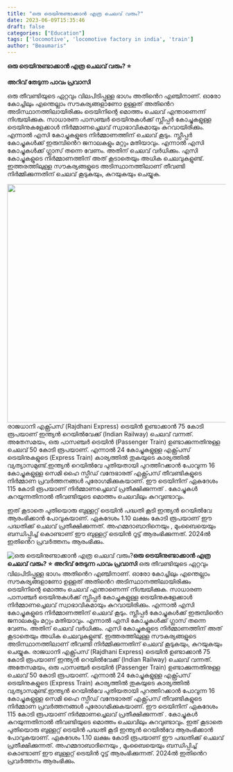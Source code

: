 ```yaml
---
title: "ഒരു ട്രെയിനുണ്ടാക്കാൻ എത്ര ചെലവ് വരും?"
date: 2023-06-09T15:35:46
draft: false
categories: ["Education"]
tags: ['locomotive', 'locomotive factory in india', 'train']
author: "Beaumaris"
---
```


<strong>ഒരു ട്രെയിനുണ്ടാക്കാൻ എത്ര ചെലവ് വരും? ⭐</strong>

<strong>അറിവ് തേടുന്ന പാവം പ്രവാസി</strong>

ഒരു തീവണ്ടിയുടെ ഏറ്റവും വിലപിടിപ്പുള്ള ഭാഗം അതിൻെറ എഞ്ചിനാണ്. ഓരോ കോച്ചിലും എന്തെല്ലാം സൗകര്യങ്ങളാണോ ഉള്ളത് അതിൻെറ അടിസ്ഥാനത്തിലായിരിക്കും ട്രെയിനിന്റെ മൊത്തം ചെലവ് എന്താണെന്ന് നിശ്ചയിക്കുക. സാധാരണ പാസഞ്ചർ ട്രെയിനുകൾക്ക് സ്ലീപ്പർ കോച്ചുകളുള്ള ട്രെയിനുകളേക്കാൾ നിർമ്മാണച്ചെലവ് സ്വാഭാവികമായും കുറവായിരിക്കും. എന്നാൽ എസി കോച്ചുകളുടെ നിർമ്മാണത്തിന് ചെലവ് കൂടും. സ്ലീപ്പർ കോച്ചുകൾക്ക് ഇരുമ്പിൻെറ ജനാലകളും മറ്റും മതിയാവും. എന്നാൽ എസി കോച്ചുകൾക്ക് ഗ്ലാസ് തന്നെ വേണം. അതിന് ചെലവ് വർധിക്കും. എസി കോച്ചുകളുടെ നിർമ്മാണത്തിന് അത് കൂടാതെയും അധിക ചെലവുകളുണ്ട്. ഇത്തരത്തിലുള്ള സൗകര്യങ്ങളുടെ അടിസ്ഥാനത്തിലാണ് തീവണ്ടി നിർമ്മിക്കുന്നതിന് ചെലവ് കൂടുകയും, കുറയുകയും ചെയ്യുക.

<a href="https://cdn.boolokam.com/articles/2023/06/dqqqqqq-1.webp"><img class="wp-image-398983 aligncenter" src="https://cdn.boolokam.com/articles/2023/06/dqqqqqq-1.webp" alt="" width="786" height="550" /></a>രാജധാനി എക്സ്പ്രസ് (Rajdhani Express) ട്രെയിൻ ഉണ്ടാക്കാൻ 75 കോടി രൂപയാണ് ഇന്ത്യൻ റെയിൽവേക്ക് (Indian Railway) ചെലവ് വന്നത്. അതേസമയം, ഒരു പാസഞ്ചർ ട്രെയിൻ (Passenger Train) ഉണ്ടാക്കുന്നതിനുള്ള ചെലവ് 50 കോടി രൂപയാണ്. എന്നാൽ 24 കോച്ചുകളുള്ള എക്സ്പ്രസ് ട്രെയിനുകളുടെ (Express Train) കാര്യത്തിൽ തുകയുടെ കാര്യത്തിൽ വ്യത്യാസമുണ്ട്.ഇന്ത്യൻ റെയിൽവേ പുതിയതായി പുറത്തിറക്കാൻ പോവുന്ന 16 കോച്ചുകളുള്ള സെമി ഹൈ സ്പീഡ് വന്ദേഭാരത് എക്സ്പ്രസ് തീവണ്ടികളുടെ നിർമ്മാണ പ്രവർത്തനങ്ങൾ പുരോഗമിക്കുകയാണ്. ഈ ട്രെയിനിന് ഏകദേശം 115 കോടി രൂപയാണ് നിർമ്മാണച്ചെലവ് പ്രതീക്ഷിക്കുന്നത് . കോച്ചുകൾ കുറയുന്നതിനാൽ തീവണ്ടിയുടെ മൊത്തം ചെലവിലും കുറവുണ്ടാവും.

ഇത് കൂടാതെ പുതിയൊരു ബുള്ളറ്റ് ട്രെയിൻ പദ്ധതി കൂടി ഇന്ത്യൻ റെയിൽവേ ആരംഭിക്കാൻ പോവുകയാണ്. ഏകദേശം 1.10 ലക്ഷം കോടി രൂപയാണ് ഈ പദ്ധതിക്ക് ചെലവ് പ്രതീക്ഷിക്കുന്നത്. അഹമ്മദാബാദിനെയും , മുംബൈയെയും ബന്ധിപ്പിച്ച് കൊണ്ടാണ് ഈ ബുള്ളറ്റ് ട്രെയിൻ റൂട്ട് ആരംഭിക്കുന്നത്. 2024ൽ ഇതിൻെറ പ്രവർത്തനം ആരംഭിക്കും.


![ഒരു ട്രെയിനുണ്ടാക്കാൻ എത്ര ചെലവ് വരും?](https://cdn.boolokam.com/articles/2023/06/dqqqqqq-1.webp)**ഒരു ട്രെയിനുണ്ടാക്കാൻ എത്ര ചെലവ് വരും? ⭐** **അറിവ് തേടുന്ന പാവം പ്രവാസി** ഒരു തീവണ്ടിയുടെ ഏറ്റവും വിലപിടിപ്പുള്ള ഭാഗം അതിൻെറ എഞ്ചിനാണ്. ഓരോ കോച്ചിലും എന്തെല്ലാം സൗകര്യങ്ങളാണോ ഉള്ളത് അതിൻെറ അടിസ്ഥാനത്തിലായിരിക്കും ട്രെയിനിന്റെ മൊത്തം ചെലവ് എന്താണെന്ന് നിശ്ചയിക്കുക. സാധാരണ പാസഞ്ചർ ട്രെയിനുകൾക്ക് സ്ലീപ്പർ കോച്ചുകളുള്ള ട്രെയിനുകളേക്കാൾ നിർമ്മാണച്ചെലവ് സ്വാഭാവികമായും കുറവായിരിക്കും. എന്നാൽ എസി കോച്ചുകളുടെ നിർമ്മാണത്തിന് ചെലവ് കൂടും. സ്ലീപ്പർ കോച്ചുകൾക്ക് ഇരുമ്പിൻെറ ജനാലകളും മറ്റും മതിയാവും. എന്നാൽ എസി കോച്ചുകൾക്ക് ഗ്ലാസ് തന്നെ വേണം. അതിന് ചെലവ് വർധിക്കും. എസി കോച്ചുകളുടെ നിർമ്മാണത്തിന് അത് കൂടാതെയും അധിക ചെലവുകളുണ്ട്. ഇത്തരത്തിലുള്ള സൗകര്യങ്ങളുടെ അടിസ്ഥാനത്തിലാണ് തീവണ്ടി നിർമ്മിക്കുന്നതിന് ചെലവ് കൂടുകയും, കുറയുകയും ചെയ്യുക. [](https://cdn.boolokam.com/articles/2023/06/dqqqqqq-1.webp)രാജധാനി എക്സ്പ്രസ് (Rajdhani Express) ട്രെയിൻ ഉണ്ടാക്കാൻ 75 കോടി രൂപയാണ് ഇന്ത്യൻ റെയിൽവേക്ക് (Indian Railway) ചെലവ് വന്നത്. അതേസമയം, ഒരു പാസഞ്ചർ ട്രെയിൻ (Passenger Train) ഉണ്ടാക്കുന്നതിനുള്ള ചെലവ് 50 കോടി രൂപയാണ്. എന്നാൽ 24 കോച്ചുകളുള്ള എക്സ്പ്രസ് ട്രെയിനുകളുടെ (Express Train) കാര്യത്തിൽ തുകയുടെ കാര്യത്തിൽ വ്യത്യാസമുണ്ട്.ഇന്ത്യൻ റെയിൽവേ പുതിയതായി പുറത്തിറക്കാൻ പോവുന്ന 16 കോച്ചുകളുള്ള സെമി ഹൈ സ്പീഡ് വന്ദേഭാരത് എക്സ്പ്രസ് തീവണ്ടികളുടെ നിർമ്മാണ പ്രവർത്തനങ്ങൾ പുരോഗമിക്കുകയാണ്. ഈ ട്രെയിനിന് ഏകദേശം 115 കോടി രൂപയാണ് നിർമ്മാണച്ചെലവ് പ്രതീക്ഷിക്കുന്നത് . കോച്ചുകൾ കുറയുന്നതിനാൽ തീവണ്ടിയുടെ മൊത്തം ചെലവിലും കുറവുണ്ടാവും. ഇത് കൂടാതെ പുതിയൊരു ബുള്ളറ്റ് ട്രെയിൻ പദ്ധതി കൂടി ഇന്ത്യൻ റെയിൽവേ ആരംഭിക്കാൻ പോവുകയാണ്. ഏകദേശം 1.10 ലക്ഷം കോടി രൂപയാണ് ഈ പദ്ധതിക്ക് ചെലവ് പ്രതീക്ഷിക്കുന്നത്. അഹമ്മദാബാദിനെയും , മുംബൈയെയും ബന്ധിപ്പിച്ച് കൊണ്ടാണ് ഈ ബുള്ളറ്റ് ട്രെയിൻ റൂട്ട് ആരംഭിക്കുന്നത്. 2024ൽ ഇതിൻെറ പ്രവർത്തനം ആരംഭിക്കും.
